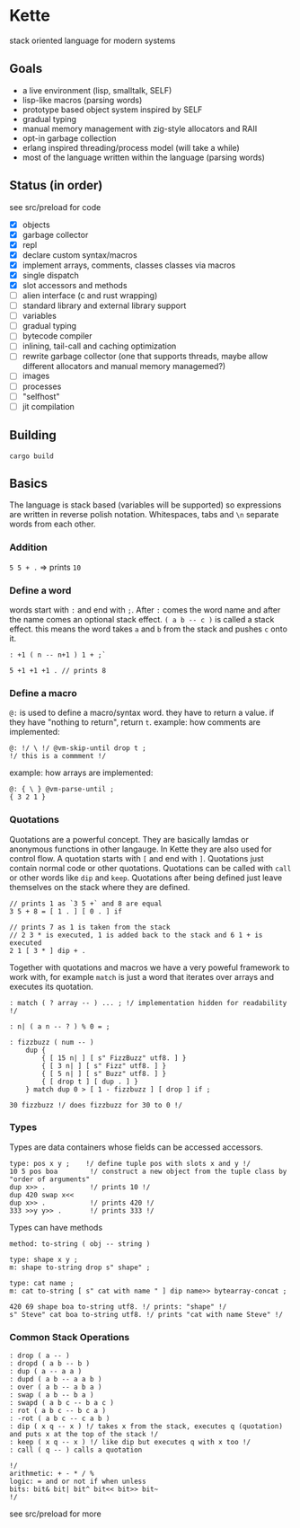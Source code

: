 # Kette

stack oriented language for modern systems

## Goals
- a live environment (lisp, smalltalk, SELF)
- lisp-like macros (parsing words)
- prototype based object system inspired by SELF
- gradual typing
- manual memory management with zig-style allocators and RAII
- opt-in garbage collection
- erlang inspired threading/process model (will take a while)
- most of the language written within the language (parsing words)

## Status (in order)
see src/preload for code
- [x] objects
- [x] garbage collector
- [x] repl
- [x] declare custom syntax/macros
- [x] implement arrays, comments, classes classes via macros
- [x] single dispatch
- [x] slot accessors and methods
- [ ] alien interface (c and rust wrapping)
- [ ] standard library and external library support
- [ ] variables
- [ ] gradual typing
- [ ] bytecode compiler
- [ ] inlining, tail-call and caching optimization
- [ ] rewrite garbage collector (one that supports threads, maybe allow different allocators and manual memory managemed?)
- [ ] images
- [ ] processes
- [ ] "selfhost"
- [ ] jit compilation

## Building
`cargo build`

## Basics
The language is stack based (variables will be supported) so expressions are written in reverse polish notation.
Whitespaces, tabs and `\n` separate words from each other.
### Addition
`5 5 + .` => prints `10` 
### Define a word
words start with `:` and end with `;`. After `:` comes the word name and after the name comes an optional stack effect. `( a b -- c )` is called a stack effect. this means the word takes `a` and `b` from the stack and pushes `c` onto it.

```
: +1 ( n -- n+1 ) 1 + ;`

5 +1 +1 +1 . // prints 8
```

### Define a macro
`@:` is used to define a macro/syntax word. they have to return a value. if they have "nothing to return", return `t`.
example: how comments are implemented:
```
@: !/ \ !/ @vm-skip-until drop t ;
!/ this is a commment !/
```
example: how arrays are implemented:
```
@: { \ } @vm-parse-until ;
{ 3 2 1 }
```

### Quotations
Quotations are a powerful concept. They are basically lamdas or anonymous functions in other langauge. In Kette they are also used for control flow. A quotation starts with `[` and end with `]`.
Quotations just contain normal code or other quotations. Quotations can be called with `call` or other words like `dip` and `keep`. Quotations after being defined just leave themselves on the stack where they are defined.
```
// prints 1 as `3 5 +` and 8 are equal
3 5 + 8 = [ 1 . ] [ 0 . ] if 

// prints 7 as 1 is taken from the stack 
// 2 3 * is executed, 1 is added back to the stack and 6 1 + is executed
2 1 [ 3 * ] dip + . 
```

Together with quotations and macros we have a very poweful framework to work with, for example `match` is just a word that iterates over arrays and executes its quotation.
```
: match ( ? array -- ) ... ; !/ implementation hidden for readability !/

: n| ( a n -- ? ) % 0 = ;

: fizzbuzz ( num -- ) 
    dup {
        { [ 15 n| ] [ s" FizzBuzz" utf8. ] }
        { [ 3 n| ] [ s" Fizz" utf8. ] }
        { [ 5 n| ] [ s" Buzz" utf8. ] }
        { [ drop t ] [ dup . ] }
    } match dup 0 > [ 1 - fizzbuzz ] [ drop ] if ;

30 fizzbuzz !/ does fizzbuzz for 30 to 0 !/
```

### Types
Types are data containers whose fields can be accessed accessors.
```
type: pos x y ;    !/ define tuple pos with slots x and y !/
10 5 pos boa        !/ construct a new object from the tuple class by "order of arguments"
dup x>> .           !/ prints 10 !/
dup 420 swap x<<
dup x>> .           !/ prints 420 !/
333 >>y y>> .       !/ prints 333 !/
```
Types can have methods
```
method: to-string ( obj -- string )

type: shape x y ;
m: shape to-string drop s" shape" ;

type: cat name ;
m: cat to-string [ s" cat with name " ] dip name>> bytearray-concat ;

420 69 shape boa to-string utf8. !/ prints: "shape" !/
s" Steve" cat boa to-string utf8. !/ prints "cat with name Steve" !/
```

### Common Stack Operations
```
: drop ( a -- )
: dropd ( a b -- b )
: dup ( a -- a a ) 
: dupd ( a b -- a a b )
: over ( a b -- a b a )
: swap ( a b -- b a )
: swapd ( a b c -- b a c )
: rot ( a b c -- b c a )
: -rot ( a b c -- c a b )
: dip ( x q -- x ) !/ takes x from the stack, executes q (quotation) and puts x at the top of the stack !/
: keep ( x q -- x ) !/ like dip but executes q with x too !/
: call ( q -- ) calls a quotation

!/
arithmetic: + - * / %  
logic: = and or not if when unless
bits: bit& bit| bit^ bit<< bit>> bit~
!/
```

see src/preload for more